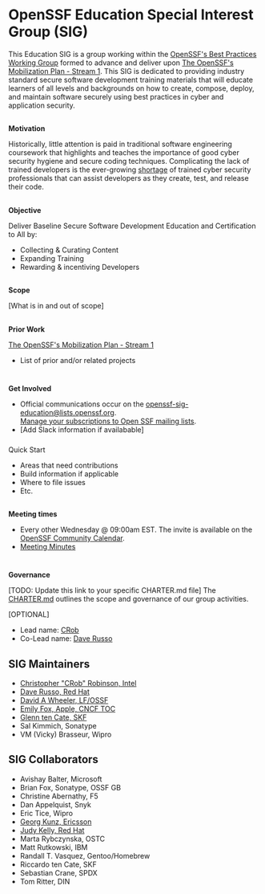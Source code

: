 # **OpenSSF Education Special Interest Group (SIG)**
This Education SIG is a group working within the [OpenSSF's Best Practices Working Group](https://github.com/ossf/wg-best-practices-os-developers) formed to advance and deliver upon [The OpenSSF's Mobilization Plan - Stream 1](https://8112310.fs1.hubspotusercontent-na1.net/hubfs/8112310/OpenSSF/White%20House%20OSS%20Mobilization%20Plan.pdf?hsCtaTracking=3b79d59d-e8d3-4c69-a67b-6b87b325313c%7C7a1a8b01-65ae-4bac-b97c-071dac09a2d8).  This SIG is dedicated to providing industry standard secure software development training materials that will educate learners of all levels and backgrounds on how to create, compose, deploy, and maintain software securely using best practices in cyber and application security.

## 
**Motivation**

Historically, little attention is paid in traditional software engineering coursework that highlights and teaches the importance of good cyber security hygiene and secure coding techniques. Complicating the lack of trained developers is the ever-growing [shortage](https://www.cyberseek.org/heatmap.html) of trained cyber security professionals that can assist developers as they create, test, and release their code.

## 
**Objective**

Deliver Baseline Secure Software Development Education and Certification to All by:
- Collecting & Curating Content
- Expanding Training
- Rewarding & incentiving Developers


## 
**Scope**

[What is in and out of scope]


## 
**Prior Work**

[The OpenSSF's Mobilization Plan - Stream 1](https://8112310.fs1.hubspotusercontent-na1.net/hubfs/8112310/OpenSSF/White%20House%20OSS%20Mobilization%20Plan.pdf?hsCtaTracking=3b79d59d-e8d3-4c69-a67b-6b87b325313c%7C7a1a8b01-65ae-4bac-b97c-071dac09a2d8)

*   List of prior and/or related projects

# 
**Get Involved**

*   Official communications occur on the [openssf-sig-education@lists.openssf.org](https://lists.openssf.org/g/openssf-sig-education).  \
[Manage your subscriptions to Open SSF mailing lists](https://lists.openssf.org/g/main/subgroups).
*   [Add Slack information if availabable]

### 
Quick Start

*   Areas that need contributions
*   Build information if applicable
*   Where to file issues
*   Etc.

## 
**Meeting times**

*   Every other Wednesday @ 09:00am EST.  The invite is available on the [OpenSSF Community Calendar](https://calendar.google.com/calendar/u/0/r?cid=czYzdm9lZmhwNWk5cGZsdGI1cTY3bmdwZXNAZ3JvdXAuY2FsZW5kYXIuZ29vZ2xlLmNvbQ).
*   [Meeting Minutes](https://docs.google.com/document/d/1Lt8uGpiMFfgws8VF36xtTMaJAeHufha-7Dqz1tjrPGY/)

# 
**Governance**

[TODO: Update this link to your specific CHARTER.md file]
The [CHARTER.md](https://github.com/ossf/project-template/blob/main/CHARTER.md) outlines the scope and governance of our group activities.


[OPTIONAL]
*   Lead name: [CRob](https://github.com/SecurityCRob)
*   Co-Lead name: [Dave Russo](https://github.com/drusso-rh)

## SIG Maintainers
- [Christopher "CRob" Robinson, Intel](https://github.com/SecurityCRob)
- [Dave Russo, Red Hat](https://github.com/drusso-rh)
- [David A Wheeler, LF/OSSF](https://github.com/david-a-wheeler)
- [Emily Fox, Apple, CNCF TOC](https://github.com/TheFoxAtWork)
- [Glenn ten Cate, SKF](https://github.com/blabla1337)
- Sal Kimmich, Sonatype
- VM (Vicky) Brasseur, Wipro

## SIG Collaborators
- Avishay Balter, Microsoft
- Brian Fox, Sonatype, OSSF GB
- Christine Abernathy, F5
- Dan Appelquist, Snyk
- Eric Tice, Wipro
- [Georg Kunz, Ericsson](https://github.com/gkunz)
- [Judy Kelly, Red Hat](https://github.com/judyobrienie)
- Marta Rybczynska, OSTC
- Matt Rutkowski, IBM
- Randall T. Vasquez, Gentoo/Homebrew
- Riccardo ten Cate, SKF
- Sebastian Crane, SPDX
- Tom Ritter, DIN
